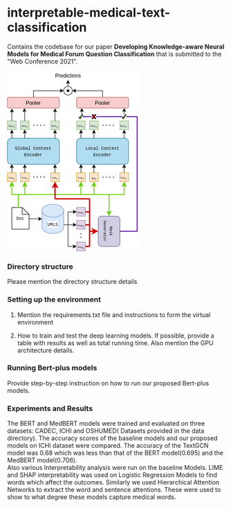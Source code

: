 # interpretable-medical-text-classification
Contains the codebase for our paper **Developing Knowledge-aware Neural Models for Medical Forum Question Classification** that is submitted to the "Web Conference 2021".

![Proposed Knowledge-aware BERT model](Bert_plus_med.png)

### Directory structure
Please mention the directory structure details

### Setting up the environment
1. Mention the requirements.txt file and instructions to form the virtual environment

2. How to train and test the deep learning models. If possible, provide a table with results as well as total running time. Also mention the GPU architecture details.

### Running Bert-plus models

Provide step-by-step instruction on how to run our proposed Bert-plus models.

### Experiments and Results
The BERT and MedBERT models were trained and evaluated on three datasets: CADEC, ICHI and OSHUMED( Datasets provided in the data directory). The accuracy scores of the baseline models and our proposed models on ICHI dataset were compared. The accuracy of the TextGCN model was 0.68 which was less than that of the BERT model(0.695) and the MedBERT model(0.706). <br/>
Also various Interpretability analysis were run on the baseline Models. LIME and SHAP interpretability was used on Logistic Regression Models to find words which affect the outcomes. Similarly we used Hierarchical Attention Networks to extract the word and sentence attentions. These were used to show to what degree these models capture medical words.




